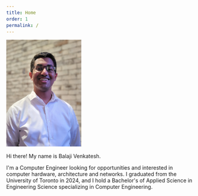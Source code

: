 ```yaml
---
title: Home
order: 1
permalink: /
---
```


<img class="rounded float-md-start me-3" src="/assets/bv.jpeg" width="200" alt="Photo of Balaji Venkatesh">

<p class="lead">
    Hi there! My name is Balaji Venkatesh.
</p>

I'm a Computer Engineer looking for opportunities and interested in computer hardware, architecture and networks. I graduated from the University of Toronto in 2024, and I hold a Bachelor's of Applied Science in Engineering Science specializing in Computer Engineering.
